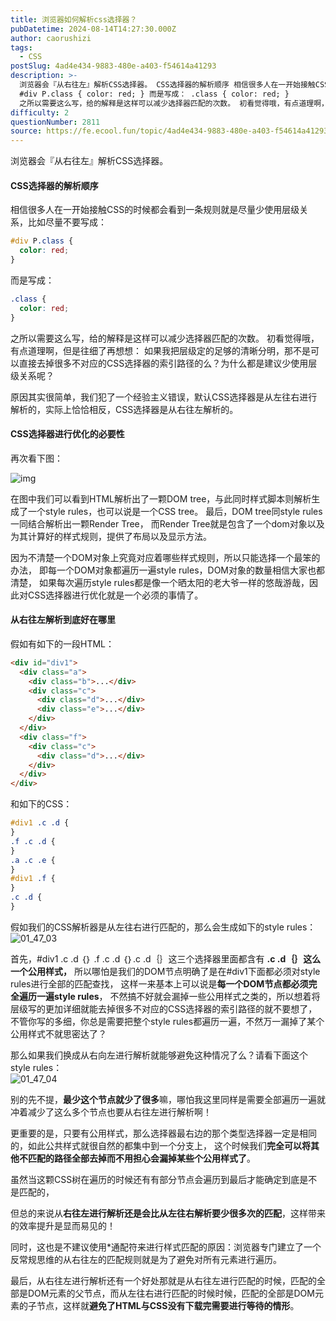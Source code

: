 ```yaml
---
title: 浏览器如何解析css选择器？
pubDatetime: 2024-08-14T14:27:30.000Z
author: caorushizi
tags:
  - CSS
postSlug: 4ad4e434-9883-480e-a403-f54614a41293
description: >-
  浏览器会『从右往左』解析CSS选择器。 CSS选择器的解析顺序 相信很多人在一开始接触CSS的时候都会看到一条规则就是尽量少使用层级关系，比如尽量不要写成：
  #div P.class { color: red; } 而是写成： .class { color: red; }
  之所以需要这么写，给的解释是这样可以减少选择器匹配的次数。 初看觉得哦，有点道理啊，但是往细了再想想： 如果我把层级定的足够的
difficulty: 2
questionNumber: 2811
source: https://fe.ecool.fun/topic/4ad4e434-9883-480e-a403-f54614a41293
---
```


浏览器会『从右往左』解析CSS选择器。

#### CSS选择器的解析顺序

相信很多人在一开始接触CSS的时候都会看到一条规则就是尽量少使用层级关系，比如尽量不要写成：

```css
#div P.class {
  color: red;
}
```

而是写成：

```css
.class {
  color: red;
}
```

之所以需要这么写，给的解释是这样可以减少选择器匹配的次数。
初看觉得哦，有点道理啊，但是往细了再想想：
如果我把层级定的足够的清晰分明，那不是可以直接去掉很多不对应的CSS选择器的索引路径的么？为什么都是建议少使用层级关系呢？

原因其实很简单，我们犯了一个经验主义错误，默认CSS选择器是从左往右进行解析的，实际上恰恰相反，CSS选择器是从右往左解析的。

#### CSS选择器进行优化的必要性

再次看下图：

![img](https://static.ecool.fun//article/68cbfba0-6602-4606-b7ee-e66015bedfc4.jpeg)

在图中我们可以看到HTML解析出了一颗DOM tree，与此同时样式脚本则解析生成了一个style rules，也可以说是一个CSS tree。
最后，DOM tree同style rules一同结合解析出一颗Render Tree，
而Render Tree就是包含了一个dom对象以及为其计算好的样式规则，提供了布局以及显示方法。

因为不清楚一个DOM对象上究竟对应着哪些样式规则，所以只能选择一个最笨的办法，
即每一个DOM对象都遍历一遍style rules，DOM对象的数量相信大家也都清楚，
如果每次遍历style rules都是像一个晒太阳的老大爷一样的悠哉游哉，因此对CSS选择器进行优化就是一个必须的事情了。

#### 从右往左解析到底好在哪里

假如有如下的一段HTML：

```html
<div id="div1">
  <div class="a">
    <div class="b">...</div>
    <div class="c">
      <div class="d">...</div>
      <div class="e">...</div>
    </div>
  </div>
  <div class="f">
    <div class="c">
      <div class="d">...</div>
    </div>
  </div>
</div>
```

和如下的CSS：

```css
#div1 .c .d {
}
.f .c .d {
}
.a .c .e {
}
#div1 .f {
}
.c .d {
}
```

假如我们的CSS解析器是从左往右进行匹配的，那么会生成如下的style rules：
![01_47_03](https://static.ecool.fun//article/f5c251f0-544d-4807-ab1a-97a91159dab5.jpg)

首先，#div1 .c .d ｛｝ .f .c .d ｛｝.c .d｛｝这三个选择器里面都含有 **.c .d｛｝这么一个公用样式，**
所以哪怕是我们的DOM节点明确了是在#div1下面都必须对style rules进行全部的匹配查找，
这样一来基本上可以说是**每一个DOM节点都必须完全遍历一遍style rules**，
不然搞不好就会漏掉一些公用样式之类的，所以想着将层级写的更加详细就能去掉很多不对应的CSS选择器的索引路径的就不要想了，
不管你写的多细，你总是需要把整个style rules都遍历一遍，不然万一漏掉了某个公用样式不就思密达了？

那么如果我们换成从右向左进行解析就能够避免这种情况了么？请看下面这个style rules：  
![01_47_04](https://static.ecool.fun//article/cdccc9ba-a99a-4159-806d-04b973fb88ba.jpeg)

别的先不提，**最少这个节点就少了很多**嘛，哪怕我这里同样是需要全部遍历一遍就冲着减少了这么多个节点也要从右往左进行解析啊！

更重要的是，只要有公用样式，那么选择器最右边的那个类型选择器一定是相同的，如此公共样式就很自然的都集中到一个分支上，
这个时候我们**完全可以将其他不匹配的路径全部去掉而不用担心会漏掉某些个公用样式了**。

虽然当这颗CSS树在遍历的时候还有有部分节点会遍历到最后才能确定到底是不是匹配的，

但总的来说从**右往左进行解析还是会比从左往右解析要少很多次的匹配**，这样带来的效率提升是显而易见的！

同时，这也是不建议使用\*通配符来进行样式匹配的原因：浏览器专门建立了一个反常规思维的从右往左的匹配规则就是为了避免对所有元素进行遍历。

最后，从右往左进行解析还有一个好处那就是从右往左进行匹配的时候，匹配的全部是DOM元素的父节点，而从左往右进行匹配的时候时候，匹配的全部是DOM元素的子节点，这样就**避免了HTML与CSS没有下载完需要进行等待的情形**。
